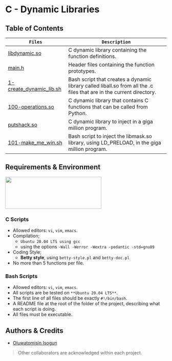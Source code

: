 # C - Dynamic Libraries
## Table of Contents
| `Files` | `Description` |
| --- | --- |
| [libdynamic.so](https://github.com/TosinISOGUN/alx-low_level_programming/blob/master/0x18-dynamic_libraries/libdynamic.so)	| C dynamic library containing the function definitions. |
| [main.h](https://github.com/TosinISOGUN/alx-low_level_programming/blob/master/0x18-dynamic_libraries/main.h)	| Header files containing the function prototypes. |
| [1-create_dynamic_lib.sh](https://github.com/TosinISOGUN/alx-low_level_programming/blob/master/0x18-dynamic_libraries/1-create_dynamic_lib.sh)	| Bash script that creates a dynamic library called liball.so from all the .c files that are in the current directory. |
| [100-operations.so](https://github.com/TosinISOGUN/alx-low_level_programming/blob/master/0x18-dynamic_libraries/100-operations.so)	| C dynamic library that contains C functions that can be called from Python. |
| [putshack.so](https://github.com/TosinISOGUN/alx-low_level_programming/blob/master/0x18-dynamic_libraries/putshack.so)	| C dynamic library to inject in a giga million program. |
| [101-make_me_win.sh](https://github.com/TosinISOGUN/alx-low_level_programming/blob/master/0x18-dynamic_libraries/101-make_me_win.sh)	| Bash script to inject the libmask.so library, using LD_PRELOAD, in the giga million program. |

## Requirements & Environment
<img src="https://alx-apply.hbtn.io/brand_alx/share_image_2019.jpg" width="300" height="100" />

### C Scripts
 - Allowed editors: `vi`, `vim`, `emacs`.
 - Compilation;
   - `Ubuntu 20.04 LTS using gcc`
   - using the options `-Wall -Werror -Wextra -pedantic -std=gnu89`
 - Coding Style;
   - **Betty style**, using `betty-style.pl` and `betty-doc.pl`
 - No more than 5 functions per file.
 
 ### Bash Scripts
 - Allowed editors: `vi`, `vim`, `emacs`.
 - All scripts are be tested on `**Ubuntu 20.04 LTS**`.
 - The first line of all files should be exactly `#!/bin/bash`.
 - A README file at the root of the folder of the project, describing what each script is doing.
- All files must be executable.
 
 ## Authors & Credits
 - [Oluwatomisin Isogun](https://github.com/TosinISOGUN)
 
 > Other collaborators are acknowledged within each project.
